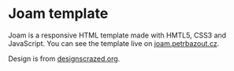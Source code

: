 Joam template
=============
Joam is a responsive HTML template made with HMTL5, CSS3 and JavaScript. You can see the template live on [joam.petrbazout.cz](http://joam.petrbazout.cz).

Design is from [designscrazed.org](http://designscrazed.org/free-photoshop-psd-website-templates/).